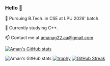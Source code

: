 ### Hello 👋

🔭 Pursuing B.Tech. in CSE at LPU 2026' batch.

🌱 Currently studying C++.

📫 Contact me at amanag22.aa@gmail.com

[![Aman's GitHub stats](https://github-readme-stats.vercel.app/api?username=Aman-Agrawal-22)](https://github.com/Aman-Agrawal-22/github-readme-stats)

![Aman's GitHub stats](https://github-readme-stats.vercel.app/api?username=Aman-Agrawal-22&show_icons=true)
[![trophy](https://github-profile-trophy.vercel.app/?username=ryo-ma&theme=onedark)](https://github.com/ryo-ma/github-profile-trophy)
[![GitHub Streak](http://github-readme-streak-stats.herokuapp.com?user=Aman-Agrawal-22&theme=dark)](https://git.io/streak-stats)
